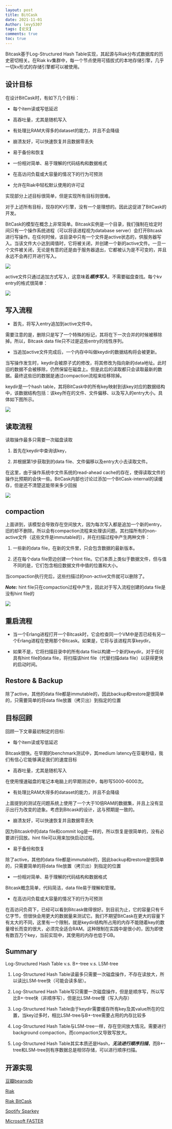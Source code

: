 ```yaml
---
layout: post
title: BitCask
date: 2021-11-01
Author: levy5307
tags: [论文]
comments: true
toc: true
---
```


Bitcask基于Log-Structured Hash Table实现，其起源与Riak分布式数据库的历史密切相关。在Riak kv集群中，每一个节点使用可插拔式的本地存储引擎，几乎一切kv形式的存储引擎都可以被使用。

## 设计目标

在设计BitCask时，有如下几个目标：

- 每个item读或写低延迟

- 高吞吐量，尤其是随机写入

- 有处理比RAM大得多的dataset的能力，并且不会降级

- 崩溃友好，可以快速恢复并且数据零丢失

- 易于备份和恢复

- 一份相对简单、易于理解的代码结构和数据格式

- 在高访问负载或大容量的情况下的行为可预测

- 允许在Riak中轻松默认使用的许可证

实现部分上述目标很简单，但是实现所有目标则很难。

对于上述所有目标，现存的KV引擎，没有一个是理想的。因此这促进了BitCask的开发。

BitCask的模型在概念上非常简单。Bitcask实例是一个目录，我们强制在给定时间只有一个操作系统进程（可以将该进程视为database server）会打开Bitcask进行写操作。在任何时候，该目录中只有一个文件是active状态的，供服务器写入。当该文件大小达到阈值时，它将被关闭，并创建一个新的active文件。一旦一个文件被关闭，无论是有意的还是由于服务器退出，它都被认为是不可变的，并且永远不会再打开进行写入。

![](../images/bitcask-files.png)

active文件只通过追加方式写入，这意味着***顺序写入***，不需要磁盘查找。每个kv entry的格式很简单：

![](../images/bitcask-key-value.png)

## 写入流程

- 首先，将写入entry追加到active文件中。

需要注意的是，删除只是写了一个特殊的标记，其将在下一次合并的时候被移除掉。所以，Bitcask data file只不过是这些entry的线性序列。

- 当追加active文件完成后，一个内存中叫做keydir的数据结构将会被更新。

当写操作发生时，keydir会被原子式的修改，将其修改为指向新的data地址。此时旧的数据不会被移除，仍然保留在磁盘上。但是此后的读取都只会读取最新的数据。最终这些旧的数据是通过compaction流程来给移除掉。

keydir是一个hash table，其将BitCask中的所有key映射到该key对应的数据结构中，该数据结构包括：该key所在的文件、文件偏移、以及写入的entry大小。具体如下图所示。

![](../images/bitcask-keydir.png)

## 读取流程

读取操作最多只需要一次磁盘读取

1. 首先在keydir中查询该key，

2. 并根据第1步获取到的data file、文件偏移以及entry大小去读取文件。

在这里，由于操作系统中文件系统的read-ahead cache的存在，使得读取文件的操作比预期的会快一些。BitCask内部也讨论过添加一个BitCask-internal的读缓存，但是还不清楚这能带来多少回报

![](../images/bitcask-read-process.png)

## compaction

上面讲到，该模型会导致存在空间放大，因为每次写入都是追加一个新的entry，旧的却不删除。所以会有compaction流程来处理该问题。其扫描所有的non-active文件（这些文件是immutable的），并在扫描过程中产生两种文件：

1. 一些新的data file，在新的文件里，只会包含数据的最新版本。

2. 还在每个data file旁边创建一个hint file。它们本质上类似于数据文件，但与值不同的是，它们包含相应数据文件中值的位置和大小。

当compaction执行完后，这些扫描过的non-active文件就可以删除了。

***Note:*** hint file只在compaction过程中产生，因此对于写入流程创建的data file是没有hint file的

![](../images/bitcask-hint-file.png)

## 重启流程

- 当一个Erlang进程打开一个Bitcask时，它会检查同一个VM中是否已经有另一个Erlang进程在使用那个Bitcask。如果是，它将与该进程共享keydir。

- 如果不是，它将扫描目录中的所有data file以构建一个新的keydir。对于任何具有hint file的data file，将扫描该hint file（代替扫描data file）以获得更快的启动时间。

## Restore & Backup

除了active，其他的data file都是immutable的，因此backup和restore是很简单的，只需要简单的将data file放置（拷贝出）到指定的位置

## 目标回顾

回顾一下文章最初制定的目标:

- 每个item读或写低延迟

Bitcask很快。在早期的benchmark测试中，其medium latency在亚毫秒级，我们有信心它能够满足我们的速度目标

- 高吞吐量，尤其是随机写入

在使用慢速磁盘的笔记本电脑上的早期测试中，每秒写5000-6000次。

- 有处理比RAM大得多的dataset的能力，并且不会降级

上面提到的测试在问题系统上使用了一个大于10倍RAM的数据集，并且上没有显示出行为改变的迹象。考虑到Bitcask的设计，这与预期是一致的。

- 崩溃友好，可以快速恢复并且数据零丢失

因为Bitcask中的data file和commit log是一样的，所以恢复是很简单的，没有必要进行回放。hint file可以用来加快启动过程。

- 易于备份和恢复

除了active，其他的data file都是immutable的，因此backup和restore是很简单的，只需要简单的将data file放置（拷贝出）到指定的位置

- 一份相对简单、易于理解的代码结构和数据格式

Bitcask概念简单，代码简洁，data file易于理解和管理。

- 在高访问负载或大容量的情况下的行为可预测

在高访问负荷下，已经可以看到Bitcask做得很好。到目前为止，它的容量只有千亿字节，但很快会用更大的数据量来测试它。我们不期望BitCask在更大的容量下有太大的不同，这里有一个限制，就是keydir结构所占用的内存不能随着key的数量增长而变的很大，必须完全适合RAM。这种限制在实践中是很小的，因为即使有数百万个key，当前实现中，其使用的内存也低于GB。

## Summary

Log-Structured Hash Table v.s. B+-tree v.s. LSM-tree

1. Log-Structured Hash Table读最多只需要一次磁盘操作，不存在读放大，所以读比LSM-tree快（可能会读多层）。

2. Log-Structured Hash Table写只需要一次磁盘操作，但是是顺序写，所以写比B+-tree快（非顺序写），但是比LSM-tree慢（写入内存）

3. Log-Structured Hash Table由于keydir需要缓存所有key及其value所在的位置，当key过多时，相比LSM-tree与B+-tree需要占用的内存比较多

4. Log-Structured Hash Table与LSM-tree一样，存在空间放大情况。需要进行background compaction，而compaction又导致写放大。

5. Log-Structured Hash Table其实本质还是Hash，***无法进行顺序扫描***，而B+-tree和LSM-tree则有序数据总是相邻存储，可以进行顺序扫描。

## 开源实现

[豆瓣beansdb](https://github.com/douban/beansdb)

[Riak](https://github.com/basho/riak)

[Riak BitCask](https://levy5307.github.io/blog/BitCask/)

[Spotify Sparkey](https://github.com/spotify/sparkey)

[Microsoft FASTER](https://github.com/microsoft/FASTER)
